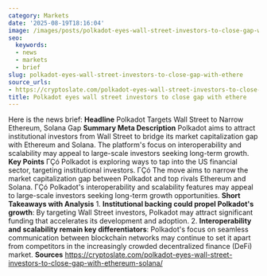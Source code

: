 ```yaml
---
category: Markets
date: '2025-08-19T18:16:04'
image: /images/posts/polkadot-eyes-wall-street-investors-to-close-gap-with-ethere.jpg
seo:
  keywords:
  - news
  - markets
  - brief
slug: polkadot-eyes-wall-street-investors-to-close-gap-with-ethere
source_urls:
- https://cryptoslate.com/polkadot-eyes-wall-street-investors-to-close-gap-with-ethereum-solana/
title: Polkadot eyes wall street investors to close gap with ethere
---
```


Here is the news brief:  **Headline** Polkadot Targets Wall Street to Narrow Ethereum, Solana Gap  **Summary Meta Description** Polkadot aims to attract institutional investors from Wall Street to bridge its market capitalization gap with Ethereum and Solana. The platform's focus on interoperability and scalability may appeal to large-scale investors seeking long-term growth.  **Key Points**  ΓÇó Polkadot is exploring ways to tap into the US financial sector, targeting institutional investors. ΓÇó The move aims to narrow the market capitalization gap between Polkadot and top rivals Ethereum and Solana. ΓÇó Polkadot's interoperability and scalability features may appeal to large-scale investors seeking long-term growth opportunities.  **Short Takeaways with Analysis**  1. **Institutional backing could propel Polkadot's growth**: By targeting Wall Street investors, Polkadot may attract significant funding that accelerates its development and adoption. 2. **Interoperability and scalability remain key differentiators**: Polkadot's focus on seamless communication between blockchain networks may continue to set it apart from competitors in the increasingly crowded decentralized finance (DeFi) market.  **Sources** https://cryptoslate.com/polkadot-eyes-wall-street-investors-to-close-gap-with-ethereum-solana/